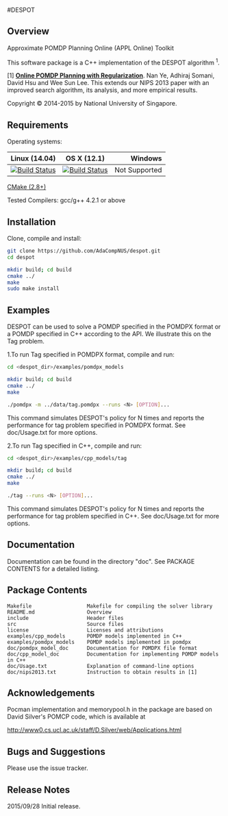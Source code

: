 #DESPOT

## Overview
Approximate POMDP Planning Online (APPL Online) Toolkit

This software package is a C++ implementation of the DESPOT algorithm <sup>1</sup>.

[1] [**Online POMDP Planning with Regularization**](http://bigbird.comp.nus.edu.sg/pmwiki/farm/motion/uploads/Site/nips13.pdf). Nan Ye, Adhiraj Somani, David Hsu and Wee Sun Lee. 
This extends our NIPS 2013 paper with an improved search algorithm, its analysis, and more empirical results.

Copyright &copy; 2014-2015 by National University of Singapore.

## Requirements

Operating systems:

<!--| Linux (14.04)| OS X (10.1)  | Windows  |
|:------------- |:-------------:|: -----:|
|[![Build Status](https://semaphoreapp.com/api/v1/projects/d4cca506-99be-44d2-b19e-176f36ec8cf1/128505/shields_badge.svg)](https://semaphoreapp.com/boennemann/badges)| [![Build Status](https://semaphoreapp.com/api/v1/projects/d4cca506-99be-44d2-b19e-176f36ec8cf1/128505/shields_badge.svg)](https://semaphoreapp.com/boennemann/badges) | Not Supported |-->

| Linux (14.04)        | OS X (12.1)           | Windows  |
| ------------- |:-------------:| -----:|
|[![Build Status](https://semaphoreapp.com/api/v1/projects/d4cca506-99be-44d2-b19e-176f36ec8cf1/128505/shields_badge.svg)](https://semaphoreapp.com/boennemann/badges)      | [![Build Status](https://semaphoreapp.com/api/v1/projects/d4cca506-99be-44d2-b19e-176f36ec8cf1/128505/shields_badge.svg)](https://semaphoreapp.com/boennemann/badges) | Not Supported |

[CMake (2.8+)](https://cmake.org/install/)

Tested Compilers: gcc/g++ 4.2.1 or above

## Installation

Clone, compile and install:
```bash
git clone https://github.com/AdaCompNUS/despot.git
cd despot

mkdir build; cd build
cmake ../
make
sudo make install
```

## Examples

DESPOT can be used to solve a POMDP specified in the POMDPX format or a POMDP
specified in C++ according to the API. We illustrate this on the Tag problem.

1.To run Tag specified in POMDPX format, compile and run:

```bash
cd <despot_dir>/examples/pomdpx_models

mkdir build; cd build
cmake ../
make

./pomdpx -m ../data/tag.pomdpx --runs <N> [OPTION]...
```

This command simulates DESPOT's policy for N times and reports the
performance for tag problem specified in POMDPX format. See doc/Usage.txt for 
more options.

2.To run Tag specified in C++, compile and run: 
```bash
cd <despot_dir>/examples/cpp_models/tag

mkdir build; cd build
cmake ../
make

./tag --runs <N> [OPTION]...
```

This command simulates DESPOT's policy for N times and reports the
performance for tag problem specified in C++. See doc/Usage.txt for more options.


## Documentation

Documentation can be found in the directory "doc". See PACKAGE CONTENTS for a detailed listing.


## Package Contents

```
Makefile                  Makefile for compiling the solver library
README.md                 Overview
include                   Header files
src                       Source files
license                   Licenses and attributions
examples/cpp_models       POMDP models implemented in C++
examples/pomdpx_models    POMDP models implemented in pomdpx
doc/pomdpx_model_doc      Documentation for POMDPX file format
doc/cpp_model_doc         Documentation for implementing POMDP models in C++
doc/Usage.txt             Explanation of command-line options
doc/nips2013.txt          Instruction to obtain results in [1]
```

## Acknowledgements

Pocman implementation and memorypool.h in the package are based on David
Silver's POMCP code, which is available at

  http://www0.cs.ucl.ac.uk/staff/D.Silver/web/Applications.html

## Bugs and Suggestions
Please use the issue tracker.

## Release Notes
2015/09/28 Initial release.

